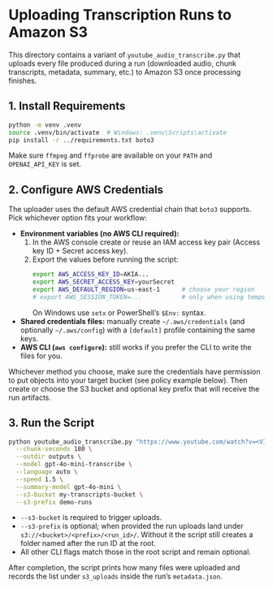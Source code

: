 # Uploading Transcription Runs to Amazon S3

This directory contains a variant of `youtube_audio_transcribe.py` that uploads every file produced during a run (downloaded audio, chunk transcripts, metadata, summary, etc.) to Amazon S3 once processing finishes.

## 1. Install Requirements

```bash
python -m venv .venv
source .venv/bin/activate  # Windows: .venv\Scripts\activate
pip install -r ../requirements.txt boto3
```

Make sure `ffmpeg` and `ffprobe` are available on your `PATH` and `OPENAI_API_KEY` is set.

## 2. Configure AWS Credentials

The uploader uses the default AWS credential chain that `boto3` supports. Pick whichever option fits your workflow:

- **Environment variables (no AWS CLI required):**
  1. In the AWS console create or reuse an IAM access key pair (Access key ID + Secret access key).
  2. Export the values before running the script:
     ```bash
     export AWS_ACCESS_KEY_ID=AKIA...
     export AWS_SECRET_ACCESS_KEY=yourSecret
     export AWS_DEFAULT_REGION=us-east-1      # choose your region
     # export AWS_SESSION_TOKEN=...           # only when using temporary credentials
     ```
     On Windows use `setx` or PowerShell’s `$Env:` syntax.
- **Shared credentials files:** manually create `~/.aws/credentials` (and optionally `~/.aws/config`) with a `[default]` profile containing the same keys.
- **AWS CLI (`aws configure`):** still works if you prefer the CLI to write the files for you.

Whichever method you choose, make sure the credentials have permission to put objects into your target bucket (see policy example below). Then create or choose the S3 bucket and optional key prefix that will receive the run artifacts.

## 3. Run the Script

```bash
python youtube_audio_transcribe.py "https://www.youtube.com/watch?v=<VIDEO_ID>" \
  --chunk-seconds 180 \
  --outdir outputs \
  --model gpt-4o-mini-transcribe \
  --language auto \
  --speed 1.5 \
  --summary-model gpt-4o-mini \
  --s3-bucket my-transcripts-bucket \
  --s3-prefix demo-runs
```

- `--s3-bucket` is required to trigger uploads.
- `--s3-prefix` is optional; when provided the run uploads land under `s3://<bucket>/<prefix>/<run_id>/`. Without it the script still creates a folder named after the run ID at the root.
- All other CLI flags match those in the root script and remain optional.

After completion, the script prints how many files were uploaded and records the list under `s3_uploads` inside the run’s `metadata.json`.
